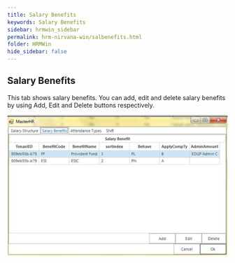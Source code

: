 ```yaml
---
title: Salary Benefits
keywords: Salary Benefits
sidebar: hrmwin_sidebar
permalink: hrm-nirvana-win/salbenefits.html
folder: HRMWin   
hide_sidebar: false
---
```


## Salary Benefits

This tab shows salary benefits. You can add, edit and delete salary benefits by using Add, Edit and Delete buttons respectively.


![](/images/salbenefits.jpg)

